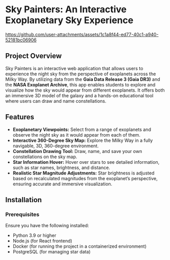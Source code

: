 # Sky Painters: An Interactive Exoplanetary Sky Experience



https://github.com/user-attachments/assets/1c1a8f44-ed77-40c1-a940-52181bc06906



## Project Overview

Sky Painters is an interactive web application that allows users to experience the night sky from the perspective of exoplanets across the Milky Way. By utilizing data from the **Gaia Data Release 3 (Gaia DR3)** and the **NASA Exoplanet Archive**, this app enables students to explore and visualize how the sky would appear from different exoplanets. It offers both an immersive 3D model of the galaxy and a hands-on educational tool where users can draw and name constellations.

## Features
- **Exoplanetary Viewpoints:** Select from a range of exoplanets and observe the night sky as it would appear from each of them.
- **Interactive 360-Degree Sky Map:** Explore the Milky Way in a fully navigable, 3D, 360-degree environment.
- **Constellation Drawing Tool:** Draw, name, and save your own constellations on the sky map.
- **Star Information Hover:** Hover over stars to see detailed information, such as star names, brightness, and distance.
- **Realistic Star Magnitude Adjustments:** Star brightness is adjusted based on recalculated magnitudes from the exoplanet’s perspective, ensuring accurate and immersive visualization.

## Installation

### Prerequisites

Ensure you have the following installed:
- Python 3.9 or higher
- Node.js (for React frontend)
- Docker (for running the project in a containerized environment)
- PostgreSQL (for managing star data)
